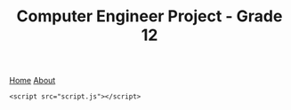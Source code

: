 <html>

<head>
	<meta charset="utf-8">
	<meta name="viewport" content="width=device-width, initial-scale=1.0">
	<title>Comp Eng Project</title>
	<link href="style.css" rel="stylesheet" type="text/css" />
	<link rel="shortcut icon" type="image/x-icon" href="favicon.ico" />

<body>

<header>
	<h1>Computer Engineer Project - Grade 12</h1>
</header>

<nav>

<a href="https://devadhiraj.github.io/Comp-eng-project/">Home</a>
<a href="https://github.com/devAdhiraj/Comp-eng-project">About</a>

</nav>

<section id="piechart"></section>

<script type="text/javascript" src="https://www.gstatic.com/charts/loader.js"></script>
    <script src="script.js"></script>
</body>
</html>

